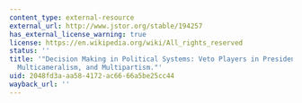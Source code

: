 ```yaml
---
content_type: external-resource
external_url: http://www.jstor.org/stable/194257
has_external_license_warning: true
license: https://en.wikipedia.org/wiki/All_rights_reserved
status: ''
title: '"Decision Making in Political Systems: Veto Players in Presidentialism, Parliamentarism,
  Multicameralism, and Multipartism."'
uid: 2048fd3a-aa58-4172-ac66-66a5be25cc44
wayback_url: ''
---
```

